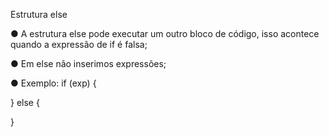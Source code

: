 Estrutura else

● A estrutura else pode executar um outro bloco de código, isso acontece
quando a expressão de if é falsa;

● Em else não inserimos expressões;

● Exemplo:
if (exp) {

} else {
    
}
